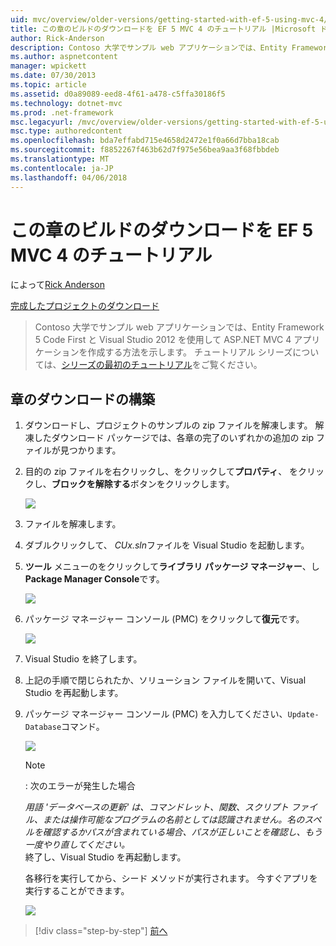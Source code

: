 ```yaml
---
uid: mvc/overview/older-versions/getting-started-with-ef-5-using-mvc-4/building-the-ef5-mvc4-chapter-downloads
title: この章のビルドのダウンロードを EF 5 MVC 4 のチュートリアル |Microsoft ドキュメント
author: Rick-Anderson
description: Contoso 大学でサンプル web アプリケーションでは、Entity Framework 5 Code First と Visual Studio を使用して ASP.NET MVC 4 アプリケーションを作成する方法について説明しています.
ms.author: aspnetcontent
manager: wpickett
ms.date: 07/30/2013
ms.topic: article
ms.assetid: d0a89089-eed8-4f61-a478-c5ffa30186f5
ms.technology: dotnet-mvc
ms.prod: .net-framework
msc.legacyurl: /mvc/overview/older-versions/getting-started-with-ef-5-using-mvc-4/building-the-ef5-mvc4-chapter-downloads
msc.type: authoredcontent
ms.openlocfilehash: bda7effabd715e4658d2472e1f0a66d7bba18cab
ms.sourcegitcommit: f8852267f463b62d7f975e56bea9aa3f68fbbdeb
ms.translationtype: MT
ms.contentlocale: ja-JP
ms.lasthandoff: 04/06/2018
---
```

<a name="building-the-chapter-downloads-for-the-ef-5-mvc-4-tutorials"></a>この章のビルドのダウンロードを EF 5 MVC 4 のチュートリアル
====================
によって[Rick Anderson](https://github.com/Rick-Anderson)

[完成したプロジェクトのダウンロード](http://code.msdn.microsoft.com/Getting-Started-with-dd0e2ed8)

> Contoso 大学でサンプル web アプリケーションでは、Entity Framework 5 Code First と Visual Studio 2012 を使用して ASP.NET MVC 4 アプリケーションを作成する方法を示します。 チュートリアル シリーズについては、[シリーズの最初のチュートリアル](creating-an-entity-framework-data-model-for-an-asp-net-mvc-application.md)をご覧ください。


## <a name="building-the-chapter-downloads"></a>章のダウンロードの構築

1. ダウンロードし、プロジェクトのサンプルの zip ファイルを解凍します。 解凍したダウンロード パッケージでは、各章の完了のいずれかの追加の zip ファイルが見つかります。
2. 目的の zip ファイルを右クリックし、をクリックして**プロパティ**、 をクリックし、**ブロックを解除する**ボタンをクリックします。  
  
    ![](building-the-ef5-mvc4-chapter-downloads/_static/image1.png)
3. ファイルを解凍します。
4. ダブルクリックして、 *CUx.sln*ファイルを Visual Studio を起動します。
5. **ツール** メニューのをクリックして**ライブラリ パッケージ マネージャー**、し**Package Manager Console**です。  
  
    ![](building-the-ef5-mvc4-chapter-downloads/_static/image2.png)
6. パッケージ マネージャー コンソール (PMC) をクリックして**復元**です。  
  
    ![](building-the-ef5-mvc4-chapter-downloads/_static/image3.png)
7. Visual Studio を終了します。
8. 上記の手順で閉じられたか、ソリューション ファイルを開いて、Visual Studio を再起動します。
9. パッケージ マネージャー コンソール (PMC) を入力してください、`Update-Database`コマンド。  
  
    ![](building-the-ef5-mvc4-chapter-downloads/_static/image4.png)  

    > [!NOTE]
    > : 次のエラーが発生した場合  
    >   
    >  *用語 'データベースの更新' は、コマンドレット、関数、スクリプト ファイル、または操作可能なプログラムの名前としては認識されません。名のスペルを確認するかパスが含まれている場合、パスが正しいことを確認し、もう一度やり直してください。*  
    > 終了し、Visual Studio を再起動します。

    各移行を実行してから、シード メソッドが実行されます。 今すぐアプリを実行することができます。

    ![](building-the-ef5-mvc4-chapter-downloads/_static/image5.png)

> [!div class="step-by-step"]
> [前へ](advanced-entity-framework-scenarios-for-an-mvc-web-application.md)
